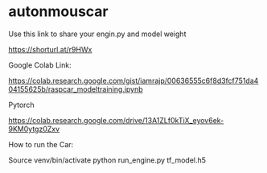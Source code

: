# autonmouscar

Use this link to share your engin.py and model weight 

https://shorturl.at/r9HWx

Google Colab Link:

https://colab.research.google.com/gist/iamrajp/00636555c6f8d3fcf751da404155625b/raspcar_modeltraining.ipynb


Pytorch 

https://colab.research.google.com/drive/13A1ZLf0kTiX_eyov6ek-9KM0ytgz0Zxv


How to run the Car:

Source venv/bin/activate
python run_engine.py tf_model.h5



